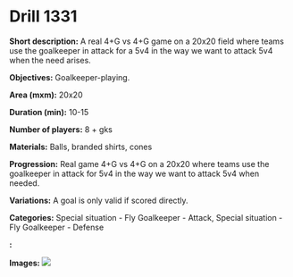 # Drill 1331

**Short description:**
A real 4+G vs 4+G game on a 20x20 field where teams use the goalkeeper in attack for a 5v4 in the way we want to attack 5v4 when the need arises.

**Objectives:**
Goalkeeper-playing.

**Area (mxm):**
20x20

**Duration (min):**
10-15

**Number of players:**
8 + gks

**Materials:**
Balls, branded shirts, cones

**Progression:**
Real game 4+G vs 4+G on a 20x20 where teams use the goalkeeper in attack for 5v4 in the way we want to attack 5v4 when needed.

**Variations:**
A goal is only valid if scored directly.

**Categories:**
Special situation - Fly Goalkeeper - Attack, Special situation - Fly Goalkeeper - Defense

**:**


**Images:**
![](https://www.coachingfutsal.com/\images\7fa901be-275b-4276-bcf8-ade89f7507ae_142.png)

